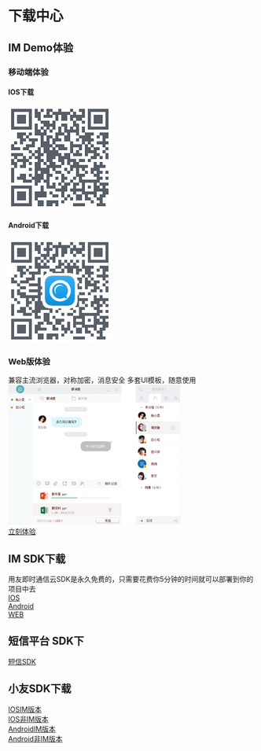 # 下载中心

## IM Demo体验
### 移动端体验
#### IOS下载
![iosdemo](./image/iosdemo.png)
#### Android下载
![androiddemo](./image/androiddemo.png)
### Web版体验
兼容主流浏览器，对称加密，消息安全
多套UI模板，随意使用<br/>
![web_chat](./image/web_chat.png)<br/>
[立刻体验](http://172.20.15.66/public/index.html "立刻体验")

## IM SDK下载
用友即时通信云SDK是永久免费的，只需要花费你5分钟的时间就可以部署到你的项目中去<br/>
[IOS](https://iuapcdn.yonyoucloud.com/download/IMSDK-IOS.zip "IOSSDK")<br/>
[Android](https://iuapcdn.yonyoucloud.com/download/YYImSdk.zip "AndroidSDK")<br/>
[WEB](https://github.com/iuap-design/YYIMSDK/blob/master/dist/YYIMSDK.min.js "WEBSDK")
## 短信平台 SDK下
[短信SDK](https://iuapcdn.yonyoucloud.com/download/usms-sdk.zip "短信SDK")
## 小友SDK下载
[IOSIM版本](https://iuapcdn.yonyoucloud.com/download/XiaoYou_IOS_IM.zip "IOSIM版本")<br/>
[IOS非IM版本](https://iuapcdn.yonyoucloud.com/download/XiaoYou_IOS_NOIM.zip "IOS非IM版本")<br/>
[AndroidIM版本](https://iuapcdn.yonyoucloud.com/download/AndroidIM版SDK.zip "AndroidIM版本")<br/>
[Android非IM版本](https://iuapcdn.yonyoucloud.com/download/Android-非IM版SDK.zip "Android非IM版本")